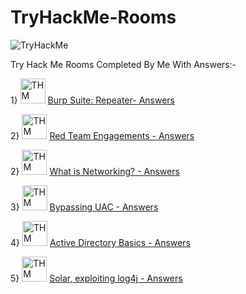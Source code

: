 # TryHackMe-Rooms

<img src="https://tryhackme-badges.s3.amazonaws.com/Yash22222.png" alt="TryHackMe"> 


Try Hack Me Rooms Completed By Me With Answers:-

1} <img src="https://www.kali.org/tools/burpsuite/images/burpsuite-logo.svg" alt="THM" width="40" height="40"> 
<a href="https://tryhackme.com/room/burpsuiterepeater">Burp Suite: Repeater- </a> <a href="https://github.com/Yash22222/TryHackMe-Rooms/blob/main/Burp%20Suite:%20Repeater">Answers</a>

2} <img src="https://tryhackme-images.s3.amazonaws.com/room-icons/f01d8f4f6c91a870f84c9db7b0650092.png" alt="THM" width="40" height="40"> 
<a href="https://tryhackme.com/room/redteamengagements">Red Team Engagements - </a> <a href="https://github.com/Yash22222/TryHackMe-Rooms/blob/main/Red%20Team%20Engagements">Answers</a>


2} <img src="https://tryhackme-images.s3.amazonaws.com/room-icons/e1797e301a9626f309686ec927866990.png" alt="THM" width="40" height="40"> 
<a href="https://tryhackme.com/room/redteamengagements">What is Networking? - </a> <a href="https://github.com/Yash22222/TryHackMe-Rooms/blob/main/What%20is%20Networking%3F">Answers</a>


3} <img src="https://tryhackme-images.s3.amazonaws.com/room-icons/9c8359d213941312199b6142d3421a57.png" alt="THM" width="40" height="40"> 
<a href="https://tryhackme.com/room/bypassinguac">Bypassing UAC - </a> <a href="https://github.com/Yash22222/TryHackMe-Rooms/blob/main/Bypassing%20UAC">Answers</a>


4} <img src="https://tryhackme-images.s3.amazonaws.com/room-icons/3f520838881aee0c6a245ed2d35bb9dc.png" alt="THM" width="40" height="40"> 
<a href="https://tryhackme.com/room/winadbasics">Active Directory Basics - </a> <a href="https://github.com/Yash22222/TryHackMe-Rooms/blob/main/Active%20Directory%20Basics">Answers</a>


5} <img src="https://tryhackme-images.s3.amazonaws.com/room-icons/ea9887327658c30d21fdbcc63a2b9691.png" alt="THM" width="40" height="40"> 
<a href="https://tryhackme.com/room/solar">Solar, exploiting log4j - </a> <a href="https://github.com/Yash22222/TryHackMe-Rooms/blob/main/Solar%2C%20Exploiting%20log4j">Answers</a>




